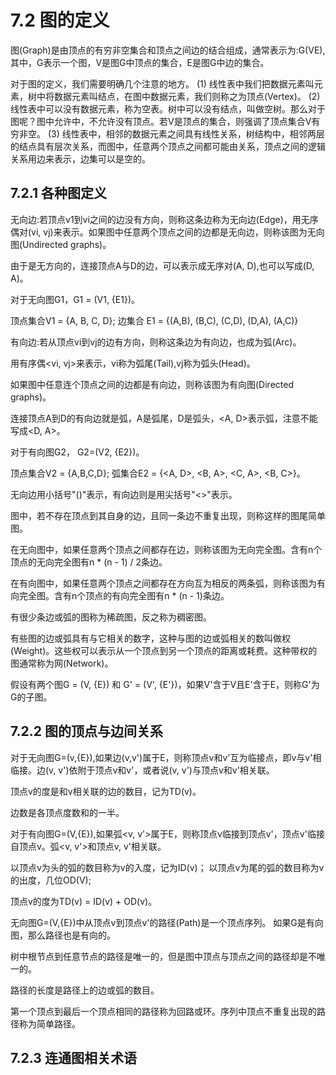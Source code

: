 # 7.2 图的定义
图(Graph)是由顶点的有穷非空集合和顶点之间边的结合组成，通常表示为:G(VE),其中，G表示一个图，V是图G中顶点的集合，E是图G中边的集合。

对于图的定义，我们需要明确几个注意的地方。
(1) 线性表中我们把数据元素叫元素，树中将数据元素叫结点，在图中数据元素，我们则称之为顶点(Vertex)。
(2) 线性表中可以没有数据元素，称为空表。树中可以没有结点，叫做空树。那么对于图呢？图中允许中，不允许没有顶点。若V是顶点的集合，则强调了顶点集合V有穷非空。
(3) 线性表中，相邻的数据元素之间具有线性关系，树结构中，相邻两层的结点具有层次关系，而图中，任意两个顶点之间都可能由关系，顶点之间的逻辑关系用边来表示，边集可以是空的。

## 7.2.1 各种图定义
无向边:若顶点v1到vi之间的边没有方向，则称这条边称为无向边(Edge)，用无序偶对(vi, vj)来表示。如果图中任意两个顶点之间的边都是无向边，则称该图为无向图(Undirected graphs)。 

由于是无方向的，连接顶点A与D的边，可以表示成无序对(A, D),也可以写成(D, A)。 

对于无向图G1，G1 = (V1, {E1})。

顶点集合V1 = {A, B, C, D};
边集合  E1 = {(A,B), (B,C), (C,D), (D,A), (A,C)}

有向边:若从顶点vi到vj的边有方向，则称这条边为有向边，也成为弧(Arc)。

用有序偶<vi, vj>来表示，vi称为弧尾(Tail),vj称为弧头(Head)。

如果图中任意连个顶点之间的边都是有向边，则称该图为有向图(Directed graphs)。

连接顶点A到D的有向边就是弧，A是弧尾，D是弧头，<A, D>表示弧，注意不能写成<D, A>。

对于有向图G2， G2=(V2, {E2})。

顶点集合V2 = {A,B,C,D};
弧集合E2 = {<A, D>, <B, A>, <C, A>, <B, C>}。

无向边用小括号"()"表示，有向边则是用尖括号"<>"表示。

图中，若不存在顶点到其自身的边，且同一条边不重复出现，则称这样的图尾简单图。

在无向图中，如果任意两个顶点之间都存在边，则称该图为无向完全图。含有n个顶点的无向完全图有n * (n - 1) / 2条边。

在有向图中，如果任意两个顶点之间都存在方向互为相反的两条弧，则称该图为有向完全图。含有n个顶点的有向完全图有n * (n - 1)条边。

有很少条边或弧的图称为稀疏图，反之称为稠密图。

有些图的边或弧具有与它相关的数字，这种与图的边或弧相关的数叫做权(Weight)。这些权可以表示从一个顶点到另一个顶点的距离或耗费。这种带权的图通常称为网(Network)。

假设有两个图G = (V, {E}) 和 G' = (V', {E'})，如果V'含于V且E'含于E，则称G'为G的子图。

## 7.2.2 图的顶点与边间关系
对于无向图G=(v,{E}),如果边(v,v')属于E，则称顶点v和v'互为临接点，即v与v'相临接。边(v, v')依附于顶点v和v'，或者说(v, v')与顶点v和v'相关联。

顶点v的度是和v相关联的边的数目，记为TD(v)。

边数是各顶点度数和的一半。

对于有向图G=(V,{E}),如果弧<v, v'>属于E，则称顶点v临接到顶点v'，顶点v'临接自顶点v。弧<v, v'>和顶点v, v'相关联。

以顶点v为头的弧的数目称为v的入度，记为ID(v)；
以顶点v为尾的弧的数目称为v的出度，几位OD(V);

顶点v的度为TD(v) = ID(v) + OD(v)。

无向图G=(V,{E})中从顶点v到顶点v'的路径(Path)是一个顶点序列。
如果G是有向图，那么路径也是有向的。

树中根节点到任意节点的路径是唯一的，但是图中顶点与顶点之间的路径却是不唯一的。

路径的长度是路径上的边或弧的数目。

第一个顶点到最后一个顶点相同的路径称为回路或环。序列中顶点不重复出现的路径称为简单路径。

## 7.2.3 连通图相关术语